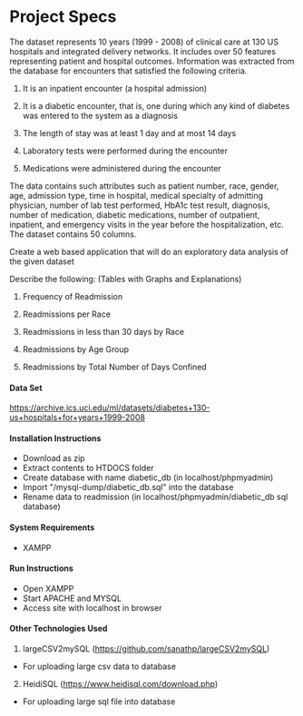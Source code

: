 # Project Specs

The dataset represents 10 years (1999 - 2008) of clinical care at 130 US hospitals and integrated delivery networks. It includes over 50 features representing patient and hospital outcomes. Information was extracted from the database for encounters that satisfied the following criteria.

1. It is an inpatient encounter (a hospital admission)

2. It is a diabetic encounter, that is, one during which any kind of diabetes was entered to the system as a diagnosis

3. The length of stay was at least 1 day and at most 14 days

4. Laboratory tests were performed during the encounter

5. Medications were administered during the encounter

The data contains such attributes such as patient number, race, gender, age, admission type, time in hospital, medical specialty of admitting physician, number of lab test performed, HbA1c test result, diagnosis, number of medication, diabetic medications, number of outpatient, inpatient, and emergency visits in the year before the hospitalization, etc. The dataset contains 50 columns.

Create a web based application that will do an exploratory data analysis of the given dataset

Describe the following: (Tables with Graphs and Explanations)

1. Frequency of Readmission

2. Readmissions per Race

3. Readmissions in less than 30 days by Race

4. Readmissions by Age Group

5. Readmissions by Total Number of Days Confined

#### Data Set
https://archive.ics.uci.edu/ml/datasets/diabetes+130-us+hospitals+for+years+1999-2008

#### Installation Instructions

- Download as zip
- Extract contents to HTDOCS folder
- Create database with name diabetic_db (in localhost/phpmyadmin)
- Import "/mysql-dump/diabetic_db.sql" into the database
- Rename data to readmission (in localhost/phpmyadmin/diabetic_db sql database)

#### System Requirements

- XAMPP

#### Run Instructions

- Open XAMPP
- Start APACHE and MYSQL
- Access site with localhost in browser

#### Other Technologies Used

1. largeCSV2mySQL (https://github.com/sanathp/largeCSV2mySQL)
- For uploading large csv data to database

2. HeidiSQL (https://www.heidisql.com/download.php)
- For uploading large sql file into database
